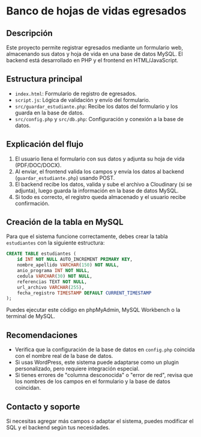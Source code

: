 # Banco de hojas de vidas egresados

## Descripción
Este proyecto permite registrar egresados mediante un formulario web, almacenando sus datos y hoja de vida en una base de datos MySQL. El backend está desarrollado en PHP y el frontend en HTML/JavaScript.

## Estructura principal
- `index.html`: Formulario de registro de egresados.
- `script.js`: Lógica de validación y envío del formulario.
- `src/guardar_estudiante.php`: Recibe los datos del formulario y los guarda en la base de datos.
- `src/config.php` y `src/db.php`: Configuración y conexión a la base de datos.

## Explicación del flujo
1. El usuario llena el formulario con sus datos y adjunta su hoja de vida (PDF/DOC/DOCX).
2. Al enviar, el frontend valida los campos y envía los datos al backend (`guardar_estudiante.php`) usando POST.
3. El backend recibe los datos, valida y sube el archivo a Cloudinary (si se adjunta), luego guarda la información en la base de datos MySQL.
4. Si todo es correcto, el registro queda almacenado y el usuario recibe confirmación.

## Creación de la tabla en MySQL
Para que el sistema funcione correctamente, debes crear la tabla `estudiantes` con la siguiente estructura:

```sql
CREATE TABLE estudiantes (
    id INT NOT NULL AUTO_INCREMENT PRIMARY KEY,
    nombre_apellido VARCHAR(150) NOT NULL,
    anio_programa INT NOT NULL,
    cedula VARCHAR(30) NOT NULL,
    referencias TEXT NOT NULL,
    url_archivo VARCHAR(255),
    fecha_registro TIMESTAMP DEFAULT CURRENT_TIMESTAMP
);
```

Puedes ejecutar este código en phpMyAdmin, MySQL Workbench o la terminal de MySQL.

## Recomendaciones
- Verifica que la configuración de la base de datos en `config.php` coincida con el nombre real de la base de datos.
- Si usas WordPress, este sistema puede adaptarse como un plugin personalizado, pero requiere integración especial.
- Si tienes errores de "columna desconocida" o "error de red", revisa que los nombres de los campos en el formulario y la base de datos coincidan.

## Contacto y soporte
Si necesitas agregar más campos o adaptar el sistema, puedes modificar el SQL y el backend según tus necesidades.
